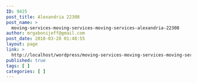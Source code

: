 ```yaml
---
ID: 9425
post_title: Alexandria 22308
post_name: >
  moving-services-moving-services-moving-services-alexandria-22308
author: mrgabonijeff@gmail.com
post_date: 2018-03-28 01:48:55
layout: page
link: >
  http://localhost/wordpress/moving-services-moving-services-moving-services-alexandria-22308/
published: true
tags: [ ]
categories: [ ]
---
```

